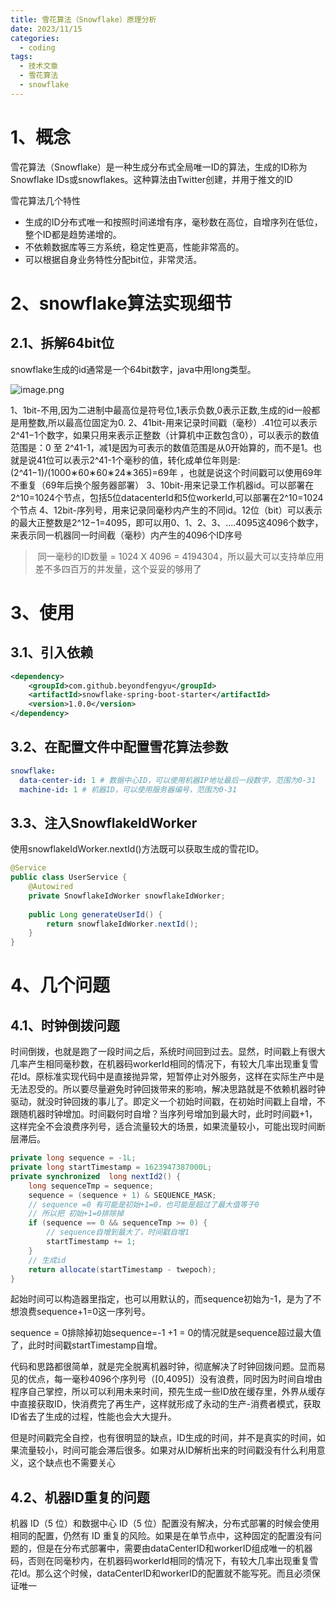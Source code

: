 ```yaml
---
title: 雪花算法（Snowflake）原理分析
date: 2023/11/15
categories:
  - coding
tags:
  - 技术文章
  - 雪花算法
  - snowflake
---
```

# 1、概念

雪花算法（Snowflake）是一种生成分布式全局唯一ID的算法，生成的ID称为Snowflake IDs或snowflakes。这种算法由Twitter创建，并用于推文的ID

雪花算法几个特性

- 生成的ID分布式唯一和按照时间递增有序，毫秒数在高位，自增序列在低位，整个ID都是趋势递增的。
- 不依赖数据库等三方系统，稳定性更高，性能非常高的。
- 可以根据自身业务特性分配bit位，非常灵活。

# 2、snowflake算法实现细节

## 2.1、拆解64bit位

snowflake生成的id通常是一个64bit数字，java中用long类型。

![image.png](https://yancey-note-img.oss-cn-beijing.aliyuncs.com/202403031225315.png)


1、1bit-不用,因为二进制中最高位是符号位,1表示负数,0表示正数,生成的id一般都是用整数,所以最高位固定为0.
2、41bit-用来记录时间戳（毫秒）.41位可以表示2^41−1个数字，如果只用来表示正整数（计算机中正数包含0），可以表示的数值范围是：0 至 2^41-1，减1是因为可表示的数值范围是从0开始算的，而不是1。也就是说41位可以表示2^41-1个毫秒的值，转化成单位年则是:(2^41−1)/(1000∗60∗60∗24∗365)=69年 ，也就是说这个时间戳可以使用69年不重复（69年后换个服务器部署）
3、10bit-用来记录工作机器id。可以部署在2^10=1024个节点，包括5位datacenterId和5位workerId,可以部署在2^10=1024个节点
4、12bit-序列号，用来记录同毫秒内产生的不同id。12位（bit）可以表示的最大正整数是2^12−1=4095，即可以用0、1、2、3、....4095这4096个数字，来表示同一机器同一时间截（毫秒）内产生的4096个ID序号

> 同一毫秒的ID数量 = 1024 X 4096 = 4194304，所以最大可以支持单应用差不多四百万的并发量，这个妥妥的够用了


# 3、使用

## 3.1、引入依赖

```xml
<dependency>
    <groupId>com.github.beyondfengyu</groupId>
    <artifactId>snowflake-spring-boot-starter</artifactId>
    <version>1.0.0</version>
</dependency>

```

## 3.2、在配置文件中配置雪花算法参数

```yml
snowflake:
  data-center-id: 1 # 数据中心ID，可以使用机器IP地址最后一段数字，范围为0-31
  machine-id: 1 # 机器ID，可以使用服务器编号，范围为0-31
```

## 3.3、注入SnowflakeIdWorker

使用snowflakeIdWorker.nextId()方法既可以获取生成的雪花ID。

```java
@Service
public class UserService {
    @Autowired
    private SnowflakeIdWorker snowflakeIdWorker;
 
    public Long generateUserId() {
        return snowflakeIdWorker.nextId();
    }
}
```


# 4、几个问题

## 4.1、时钟倒拨问题

时间倒拨，也就是跑了一段时间之后，系统时间回到过去。显然，时间戳上有很大几率产生相同毫秒数，在机器码workerId相同的情况下，有较大几率出现重复雪花Id。原标准实现代码中是直接抛异常，短暂停止对外服务，这样在实际生产中是无法忍受的。所以要尽量避免时钟回拨带来的影响，解决思路就是不依赖机器时钟驱动，就没时钟回拨的事儿了。即定义一个初始时间戳，在初始时间戳上自增，不跟随机器时钟增加。时间戳何时自增？当序列号增加到最大时，此时时间戳+1，这样完全不会浪费序列号，适合流量较大的场景，如果流量较小，可能出现时间断层滞后。

```java
private long sequence = -1L;
private long startTimestamp = 1623947387000L;
private synchronized  long nextId2() {
    long sequenceTmp = sequence;
    sequence = (sequence + 1) & SEQUENCE_MASK;
    // sequence =0 有可能是初始+1=0，也可能是超过了最大值等于0
    // 所以把 初始+1=0排除掉
    if (sequence == 0 && sequenceTmp >= 0) {
        // sequence自增到最大了，时间戳自增1
        startTimestamp += 1;
    }
    // 生成id
    return allocate(startTimestamp - twepoch);
}
```

起始时间可以构造器里指定，也可以用默认的，而sequence初始为-1，是为了不想浪费sequence+1=0这一序列号。

sequence = 0排除掉初始sequence=-1 +1 = 0的情况就是sequence超过最大值了，此时时间戳startTimestamp自增。

代码和思路都很简单，就是完全脱离机器时钟，彻底解决了时钟回拨问题。显而易见的优点，每一毫秒4096个序列号（[0,4095]）没有浪费，同时因为时间自增由程序自己掌控，所以可以利用未来时间，预先生成一些ID放在缓存里，外界从缓存中直接获取ID，快消费完了再生产，这样就形成了永动的生产-消费者模式，获取ID省去了生成的过程，性能也会大大提升。

但是时间戳完全自控，也有很明显的缺点，ID生成的时间，并不是真实的时间，如果流量较小，时间可能会滞后很多。如果对从ID解析出来的时间戳没有什么利用意义，这个缺点也不需要关心


## 4.2、机器ID重复的问题
机器 ID（5 位）和数据中心 ID（5 位）配置没有解决，分布式部署的时候会使用相同的配置，仍然有 ID 重复的风险。如果是在单节点中，这种固定的配置没有问题的，但是在分布式部署中，需要由dataCenterID和workerID组成唯一的机器码，否则在同毫秒内，在机器码workerId相同的情况下，有较大几率出现重复雪花Id。那么这个时候，dataCenterID和workerID的配置就不能写死。而且必须保证唯一
